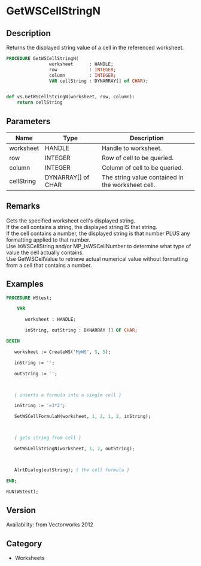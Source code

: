 # GetWSCellStringN

## Description
Returns the displayed string value of a cell in the referenced worksheet.

```pascal
PROCEDURE GetWSCellStringN(
				worksheet      : HANDLE;
				row            : INTEGER;
				column         : INTEGER;
				VAR cellString : DYNARRAY[] of CHAR);
```

```python

def vs.GetWSCellStringN(worksheet, row, column):
    return cellString
```

## Parameters
|Name|Type|Description|
|---|---|---|
|worksheet|HANDLE|Handle to worksheet.|
|row|INTEGER|Row of cell to be queried.|
|column|INTEGER|Column of cell to be queried.|
|cellString|DYNARRAY[] of CHAR|The string value contained in the worksheet cell.|

## Remarks
Gets the specified worksheet cell's displayed string.<BR>
If the cell contains a string, the displayed string IS that string.<BR>
If the cell contains a number, the displayed string is that number PLUS any formatting applied to that number.<BR>
Use IsWSCellString and/or MP_IsWSCellNumber to determine what type of value the cell actually contains. <BR>
Use GetWSCellValue to retrieve actual numerical value without formatting from a cell that contains a number.

## Examples
```pascal
PROCEDURE WStest;

    VAR

       worksheet : HANDLE;

       inString, outString : DYNARRAY [] OF CHAR;

BEGIN

   worksheet := CreateWS('MyWS', 5, 5);

   inString := '';

   outString := '';



   { inserts a formula into a single cell }

   inString := '=3*2';

   SetWSCellFormulaN(worksheet, 1, 2, 1, 2, inString);



   { gets string from cell }

   GetWSCellStringN(worksheet, 1, 2, outString);



   AlrtDialog(outString); { the cell formula }

END;

RUN(WStest);
```

## Version
Availability: from Vectorworks 2012
## Category
* Worksheets

